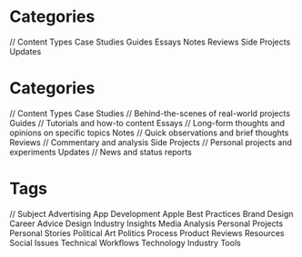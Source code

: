 # Categories
// Content Types
Case Studies 
Guides
Essays
Notes
Reviews
Side Projects
Updates


# Categories
// Content Types
Case Studies     // Behind-the-scenes of real-world projects
Guides           // Tutorials and how-to content
Essays           // Long-form thoughts and opinions on specific topics
Notes            // Quick observations and brief thoughts
Reviews          // Commentary and analysis
Side Projects    // Personal projects and experiments
Updates          // News and status reports


# Tags
// Subject
Advertising
App Development
Apple
Best Practices
Brand Design
Career Advice
Design
Industry Insights
Media Analysis
Personal Projects
Personal Stories
Political Art
Politics
Process
Product Reviews
Resources
Social Issues
Technical Workflows
Technology Industry
Tools
